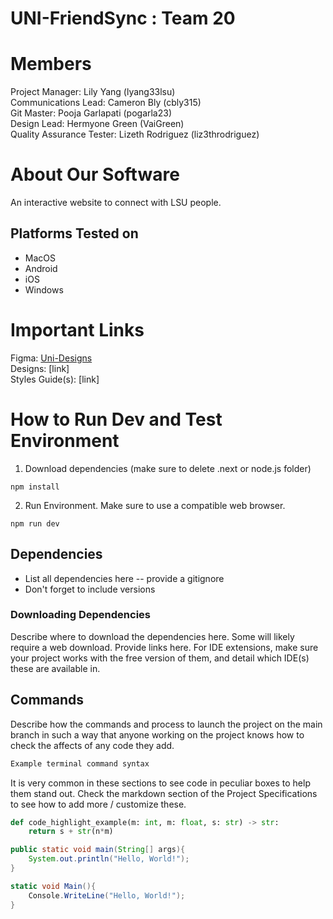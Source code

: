 # UNI-FriendSync : Team 20
# Members
Project Manager: Lily Yang (lyang33lsu)\
Communications Lead: Cameron Bly (cbly315)\
Git Master: Pooja Garlapati (pogarla23)\
Design Lead: Hermyone Green (VaiGreen)\
Quality Assurance Tester: Lizeth Rodriguez (liz3throdriguez)

# About Our Software
An interactive website to connect with LSU people. 

## Platforms Tested on
- MacOS
- Android
- iOS
- Windows
  
# Important Links
Figma: <a href ="https://www.figma.com/design/JHiBOGEnhZtuueDTH4jwWk/UNI-FriendSync?node-id=0-1&p=f">Uni-Designs</a>\
Designs: [link]\
Styles Guide(s): [link]

# How to Run Dev and Test Environment
1. Download dependencies (make sure to delete .next or node.js folder)
```
npm install 
```
2. Run Environment. Make sure to use a compatible web browser. 
```
npm run dev
```

## Dependencies
- List all dependencies here  -- provide a gitignore
- Don't forget to include versions
### Downloading Dependencies
Describe where to download the dependencies here. Some will likely require a web download. Provide links here. For IDE extensions, make sure your project works with the free version of them, and detail which IDE(s) these are available in. 

## Commands
Describe how the commands and process to launch the project on the main branch in such a way that anyone working on the project knows how to check the affects of any code they add.

```sh
Example terminal command syntax
```

It is very common in these sections to see code in peculiar boxes to help them stand out. Check the markdown section of the Project Specifications to see how to add more / customize these.

```python
def code_highlight_example(m: int, m: float, s: str) -> str:
	return s + str(n*m)
```

```java
public static void main(String[] args){
	System.out.println("Hello, World!");
}
```

```c#
static void Main(){
	Console.WriteLine("Hello, World!");
}
```
